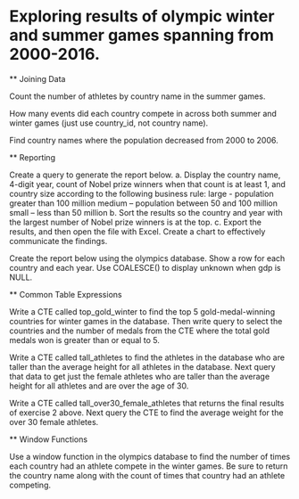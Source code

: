 # Exploring results of olympic winter and summer games spanning from 2000-2016. 

** Joining Data 

Count the number of athletes by country name in the summer games. 

How many events did each country compete in across both summer and winter games (just use country_id, not country name).

Find country names where the population decreased from 2000 to 2006.

** Reporting 

Create a query to generate the report below. a. Display the country name, 4-digit year, count of Nobel prize winners when that count is at least 1, and country size according to the following business rule: large - population greater than 100 million medium – population between 50 and 100 million small – less than 50 million b. Sort the results so the country and year with the largest number of Nobel prize winners is at the top. c. Export the results, and then open the file with Excel. Create a chart to effectively communicate the findings.

Create the report below using the olympics database. Show a row for each country and each year. Use COALESCE() to display unknown when gdp is NULL.

** Common Table Expressions

Write a CTE called top_gold_winter to find the top 5 gold-medal-winning countries for winter games in the database. Then write query to select the countries and the number of medals from the CTE where the total gold medals won is greater than or equal to 5. 

Write a CTE called tall_athletes to find the athletes in the database who are taller than the average height for all athletes in the database. Next query that data to get just the female athletes who are taller than the average height for all athletes and are over the age of 30. 

Write a CTE called tall_over30_female_athletes that returns the final results of exercise 2 above. Next query the CTE to find the average weight for the over 30 female athletes.

** Window Functions

Use a window function in the olympics database to find the number of times each country had an athlete compete in the winter games. Be sure to return the country name along with the count of times that country had an athlete competing.
